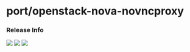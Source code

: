 # port/openstack-nova-novncproxy

### Release Info
[![](https://images.microbadger.com/badges/version/port/openstack-nova-novncproxy.svg)](http://microbadger.com/images/port/openstack-nova-novncproxy "Image info @ microbadger.com")
[![](https://images.microbadger.com/badges/image/port/openstack-nova-novncproxy.svg)](http://microbadger.com/images/port/openstack-nova-novncproxy "Image info @ microbadger.com")
[![](https://images.microbadger.com/badges/commit/port/openstack-nova-novncproxy.svg)](http://microbadger.com/images/port/openstack-nova-novncproxy "Image info @ microbadger.com")
